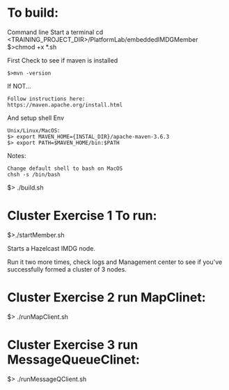 # To build:
Command line
Start a terminal 
cd <TRAINING_PROJECT_DIR>/PlatformLab/embeddedIMDGMember
$>chmod +x *.sh

First Check to see if maven is installed

    $>mvn -version

If NOT...
                
    Follow instructions here: 
    https://maven.apache.org/install.html

And setup shell Env

    Unix/Linux/MacOS:
    $> export MAVEN_HOME={INSTAL_DIR}/apache-maven-3.6.3
    $> export PATH=$MAVEN_HOME/bin:$PATH

Notes:

    Change default shell to bash on MacOS
    chsh -s /bin/bash

$> ./build.sh


# Cluster Exercise 1 To run:

$>./startMember.sh

Starts a Hazelcast IMDG node.

Run it two more times, check logs and Management center to see if you've successfully formed a cluster of 3 nodes.

# Cluster Exercise 2 run MapClinet:
$> ./runMapClient.sh

# Cluster Exercise 3 run MessageQueueClinet:
$> ./runMessageQClient.sh
